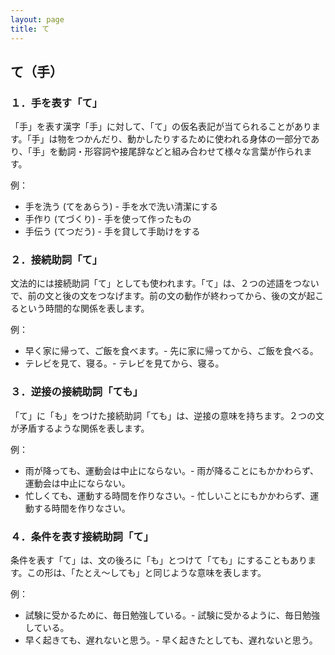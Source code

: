 ```yaml
---
layout: page
title: て
---
```

## て（手）

### １．手を表す「て」
「手」を表す漢字「手」に対して、「て」の仮名表記が当てられることがあります。「手」は物をつかんだり、動かしたりするために使われる身体の一部分であり、「手」を動詞・形容詞や接尾辞などと組み合わせて様々な言葉が作られます。

例：
- 手を洗う (てをあらう) - 手を水で洗い清潔にする
- 手作り (てづくり) - 手を使って作ったもの
- 手伝う (てつだう) - 手を貸して手助けをする

### ２．接続助詞「て」
文法的には接続助詞「て」としても使われます。「て」は、２つの述語をつないで、前の文と後の文をつなげます。前の文の動作が終わってから、後の文が起こるという時間的な関係を表します。

例：
- 早く家に帰って、ご飯を食べます。- 先に家に帰ってから、ご飯を食べる。
- テレビを見て、寝る。- テレビを見てから、寝る。

### ３．逆接の接続助詞「ても」
「て」に「も」をつけた接続助詞「ても」は、逆接の意味を持ちます。２つの文が矛盾するような関係を表します。

例：
- 雨が降っても、運動会は中止にならない。- 雨が降ることにもかかわらず、運動会は中止にならない。
- 忙しくても、運動する時間を作りなさい。- 忙しいことにもかかわらず、運動する時間を作りなさい。

### ４．条件を表す接続助詞「て」
条件を表す「て」は、文の後ろに「も」とつけて「ても」にすることもあります。この形は、「たとえ〜しても」と同じような意味を表します。

例：
- 試験に受かるために、毎日勉強している。- 試験に受かるように、毎日勉強している。
- 早く起きても、遅れないと思う。- 早く起きたとしても、遅れないと思う。
